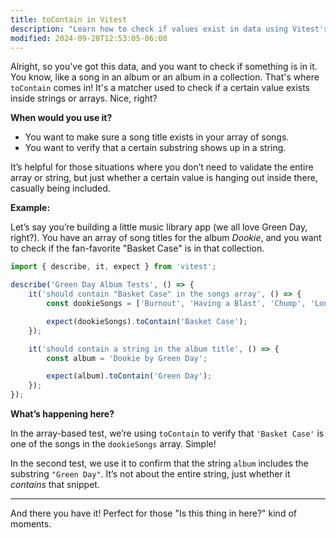 ```yaml
---
title: toContain in Vitest
description: "Learn how to check if values exist in data using Vitest's toContain."
modified: 2024-09-28T12:53:05-06:00
---
```


Alright, so you’ve got this data, and you want to check if something is in it. You know, like a song in an album or an album in a collection. That's where `toContain` comes in! It's a matcher used to check if a certain value exists inside strings or arrays. Nice, right?

**When would you use it?**

- You want to make sure a song title exists in your array of songs.
- You want to verify that a certain substring shows up in a string.

It’s helpful for those situations where you don’t need to validate the entire array or string, but just whether a certain value is hanging out inside there, casually being included.

**Example:**

Let’s say you’re building a little music library app (we all love Green Day, right?). You have an array of song titles for the album *Dookie*, and you want to check if the fan-favorite "Basket Case" is in that collection.

```js
import { describe, it, expect } from 'vitest';

describe('Green Day Album Tests', () => {
	it('should contain "Basket Case" in the songs array', () => {
		const dookieSongs = ['Burnout', 'Having a Blast', 'Chump', 'Longview', 'Basket Case', 'She'];

		expect(dookieSongs).toContain('Basket Case');
	});

	it('should contain a string in the album title', () => {
		const album = 'Dookie by Green Day';

		expect(album).toContain('Green Day');
	});
});
```

**What’s happening here?**

In the array-based test, we’re using `toContain` to verify that `'Basket Case'` is one of the songs in the `dookieSongs` array. Simple!

In the second test, we use it to confirm that the string `album` includes the substring `"Green Day"`. It’s not about the entire string, just whether it *contains* that snippet.

***

And there you have it! Perfect for those "Is this thing in here?" kind of moments.
